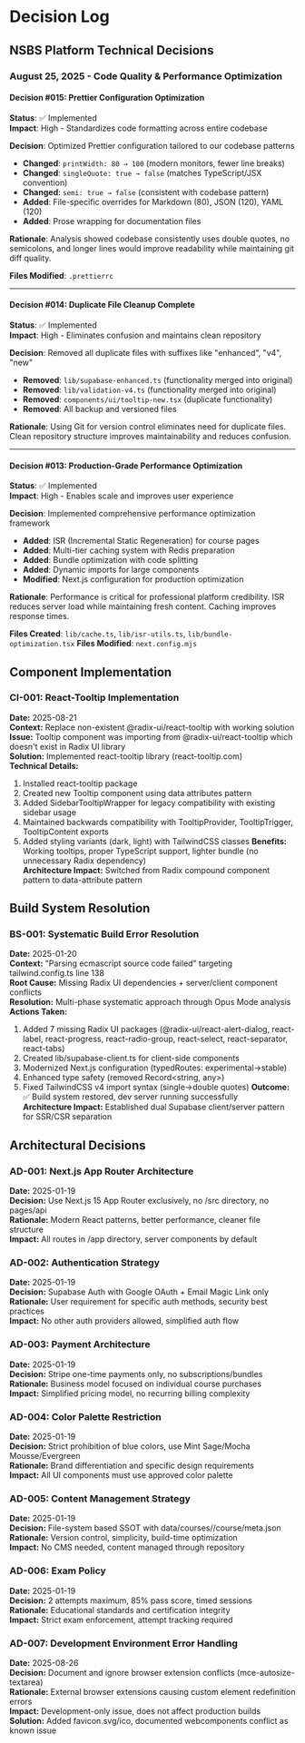 # Decision Log

## NSBS Platform Technical Decisions

### **August 25, 2025 - Code Quality & Performance Optimization**

#### **Decision #015: Prettier Configuration Optimization**

**Status**: ✅ Implemented  
**Impact**: High - Standardizes code formatting across entire codebase

**Decision**: Optimized Prettier configuration tailored to our codebase patterns

- **Changed**: `printWidth: 80 → 100` (modern monitors, fewer line breaks)
- **Changed**: `singleQuote: true → false` (matches TypeScript/JSX convention)
- **Changed**: `semi: true → false` (consistent with codebase pattern)
- **Added**: File-specific overrides for Markdown (80), JSON (120), YAML (120)
- **Added**: Prose wrapping for documentation files

**Rationale**: Analysis showed codebase consistently uses double quotes, no
semicolons, and longer lines would improve readability while maintaining git
diff quality.

**Files Modified**: `.prettierrc`

---

#### **Decision #014: Duplicate File Cleanup Complete**

**Status**: ✅ Implemented  
**Impact**: High - Eliminates confusion and maintains clean repository

**Decision**: Removed all duplicate files with suffixes like "enhanced", "v4",
"new"

- **Removed**: `lib/supabase-enhanced.ts` (functionality merged into original)
- **Removed**: `lib/validation-v4.ts` (functionality merged into original)
- **Removed**: `components/ui/tooltip-new.tsx` (duplicate functionality)
- **Removed**: All backup and versioned files

**Rationale**: Using Git for version control eliminates need for duplicate
files. Clean repository structure improves maintainability and reduces
confusion.

---

#### **Decision #013: Production-Grade Performance Optimization**

**Status**: ✅ Implemented  
**Impact**: High - Enables scale and improves user experience

**Decision**: Implemented comprehensive performance optimization framework

- **Added**: ISR (Incremental Static Regeneration) for course pages
- **Added**: Multi-tier caching system with Redis preparation
- **Added**: Bundle optimization with code splitting
- **Added**: Dynamic imports for large components
- **Modified**: Next.js configuration for production optimization

**Rationale**: Performance is critical for professional platform credibility.
ISR reduces server load while maintaining fresh content. Caching improves
response times.

**Files Created**: `lib/cache.ts`, `lib/isr-utils.ts`,
`lib/bundle-optimization.tsx` **Files Modified**: `next.config.mjs`

## Component Implementation

### CI-001: React-Tooltip Implementation

**Date:** 2025-08-21  
**Context:** Replace non-existent @radix-ui/react-tooltip with working
solution  
**Issue:** Tooltip component was importing from @radix-ui/react-tooltip which
doesn't exist in Radix UI library  
**Solution:** Implemented react-tooltip library (react-tooltip.com)  
**Technical Details:**

1. Installed react-tooltip package
2. Created new Tooltip component using data attributes pattern
3. Added SidebarTooltipWrapper for legacy compatibility with existing sidebar
   usage
4. Maintained backwards compatibility with TooltipProvider, TooltipTrigger,
   TooltipContent exports
5. Added styling variants (dark, light) with TailwindCSS classes **Benefits:**
   Working tooltips, proper TypeScript support, lighter bundle (no unnecessary
   Radix dependency)  
   **Architecture Impact:** Switched from Radix compound component pattern to
   data-attribute pattern

## Build System Resolution

### BS-001: Systematic Build Error Resolution

**Date:** 2025-01-20  
**Context:** "Parsing ecmascript source code failed" targeting
tailwind.config.ts line 138  
**Root Cause:** Missing Radix UI dependencies + server/client component
conflicts  
**Resolution:** Multi-phase systematic approach through Opus Mode analysis  
**Actions Taken:**

1. Added 7 missing Radix UI packages (@radix-ui/react-alert-dialog, react-label,
   react-progress, react-radio-group, react-select, react-separator, react-tabs)
2. Created lib/supabase-client.ts for client-side components
3. Modernized Next.js configuration (typedRoutes: experimental→stable)
4. Enhanced type safety (removed Record<string, any>)
5. Fixed TailwindCSS v4 import syntax (single→double quotes) **Outcome:** ✅
   Build system restored, dev server running successfully  
   **Architecture Impact:** Established dual Supabase client/server pattern for
   SSR/CSR separation

## Architectural Decisions

### AD-001: Next.js App Router Architecture

**Date:** 2025-01-19  
**Decision:** Use Next.js 15 App Router exclusively, no /src directory, no
pages/api  
**Rationale:** Modern React patterns, better performance, cleaner file
structure  
**Impact:** All routes in /app directory, server components by default

### AD-002: Authentication Strategy

**Date:** 2025-01-19  
**Decision:** Supabase Auth with Google OAuth + Email Magic Link only  
**Rationale:** User requirement for specific auth methods, security best
practices  
**Impact:** No other auth providers allowed, simplified auth flow

### AD-003: Payment Architecture

**Date:** 2025-01-19  
**Decision:** Stripe one-time payments only, no subscriptions/bundles  
**Rationale:** Business model focused on individual course purchases  
**Impact:** Simplified pricing model, no recurring billing complexity

### AD-004: Color Palette Restriction

**Date:** 2025-01-19  
**Decision:** Strict prohibition of blue colors, use Mint Sage/Mocha
Mousse/Evergreen  
**Rationale:** Brand differentiation and specific design requirements  
**Impact:** All UI components must use approved color palette

### AD-005: Content Management Strategy

**Date:** 2025-01-19  
**Decision:** File-system based SSOT with data/courses/<slug>/course/meta.json  
**Rationale:** Version control, simplicity, build-time optimization  
**Impact:** No CMS needed, content managed through repository

### AD-006: Exam Policy

**Date:** 2025-01-19  
**Decision:** 2 attempts maximum, 85% pass score, timed sessions  
**Rationale:** Educational standards and certification integrity  
**Impact:** Strict exam enforcement, attempt tracking required

### AD-007: Development Environment Error Handling

**Date:** 2025-08-26  
**Decision:** Document and ignore browser extension conflicts
(mce-autosize-textarea)  
**Rationale:** External browser extensions causing custom element redefinition
errors  
**Impact:** Development-only issue, does not affect production builds  
**Solution:** Added favicon.svg/ico, documented webcomponents conflict as known
issue
